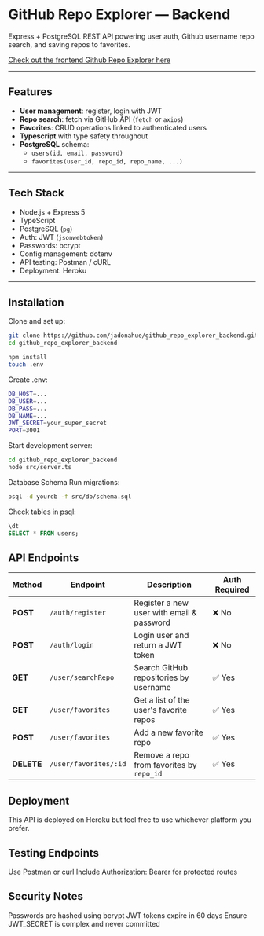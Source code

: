 # GitHub Repo Explorer — Backend

Express + PostgreSQL REST API powering user auth, Github username repo search, and saving repos to favorites.

[Check out the frontend Github Repo Explorer here](https://github.com/jadonahue/github_repo_explorer_frontend)

---

## Features

-   **User management**: register, login with JWT
-   **Repo search**: fetch via GitHub API (`fetch` or `axios`)
-   **Favorites**: CRUD operations linked to authenticated users
-   **Typescript** with type safety throughout
-   **PostgreSQL** schema:
    -   `users(id, email, password)`
    -   `favorites(user_id, repo_id, repo_name, ...)`

---

## Tech Stack

-   Node.js + Express 5
-   TypeScript
-   PostgreSQL (`pg`)
-   Auth: JWT (`jsonwebtoken`)
-   Passwords: bcrypt
-   Config management: dotenv
-   API testing: Postman / cURL
-   Deployment: Heroku

---

## Installation

Clone and set up:

```bash
git clone https://github.com/jadonahue/github_repo_explorer_backend.git
cd github_repo_explorer_backend

npm install
touch .env
```

Create .env:

```bash
DB_HOST=...
DB_USER=...
DB_PASS=...
DB_NAME=...
JWT_SECRET=your_super_secret
PORT=3001
```

Start development server:

```bash
cd github_repo_explorer_backend
node src/server.ts
```

Database Schema
Run migrations:

```bash
psql -d yourdb -f src/db/schema.sql
```

Check tables in psql:

```sql
\dt
SELECT * FROM users;
```

## API Endpoints

| Method     | Endpoint              | Description                               | Auth Required |
| ---------- | --------------------- | ----------------------------------------- | ------------- |
| **POST**   | `/auth/register`      | Register a new user with email & password | ❌ No         |
| **POST**   | `/auth/login`         | Login user and return a JWT token         | ❌ No         |
| **GET**    | `/user/searchRepo`    | Search GitHub repositories by username    | ✅ Yes        |
| **GET**    | `/user/favorites`     | Get a list of the user's favorite repos   | ✅ Yes        |
| **POST**   | `/user/favorites`     | Add a new favorite repo                   | ✅ Yes        |
| **DELETE** | `/user/favorites/:id` | Remove a repo from favorites by `repo_id` | ✅ Yes        |

## Deployment

This API is deployed on Heroku but feel free to use whichever platform you prefer.

## Testing Endpoints

Use Postman or curl
Include Authorization: Bearer <token> for protected routes

## Security Notes

Passwords are hashed using bcrypt
JWT tokens expire in 60 days
Ensure JWT_SECRET is complex and never committed
